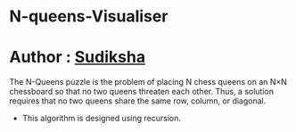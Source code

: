 # N-queens-Visualiser
# Author : [Sudiksha](https://github.com/Sudiksha16)

The N-Queens puzzle is the problem of placing N chess queens on an N×N chessboard so that no two queens threaten each other. Thus, a solution requires that no two queens share the same row, column, or diagonal.

- This algorithm is designed using recursion.
